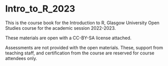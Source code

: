 # Intro_to_R_2023
 
This is the course book for the Introduction to R, Glasgow University Open Studies course for the academic session 2022-2023.

These materials are open with a CC-BY-SA license attached.

Assessments are not provided with the open materials. These, support from teaching staff, and certification from the course are reserved for course attendees only.
